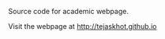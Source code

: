 Source code for academic webpage.

Visit the webpage at <a href="http://tejaskhot.github.io">http://tejaskhot.github.io</a>
